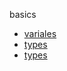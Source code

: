basics

- [variales](Variables.md)
- [types](Types.md)
- [types](../../lectures/basics/Variables.scala)
